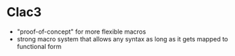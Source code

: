 # Clac3

- "proof-of-concept" for more flexible macros 
- strong macro system that allows any syntax as long as it gets mapped to functional form